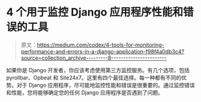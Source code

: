 # 4 个用于监控 Django 应用程序性能和错误的工具

> 原文：<https://medium.com/codex/4-tools-for-monitoring-performance-and-errors-in-a-django-application-f98f4a0db3c4?source=collection_archive---------8----------------------->

如果你是 Django 开发者，你应该考虑使用第三方监控服务。有几个选项，包括 pyrollbar、Opbeat 和 Site24x7。这里有四个最佳选择。每一种都有不同的优势。对于 Django 应用程序，尽可能地监控性能和错误是很重要的。通过监控错误和性能，您将能够确定您的任何 Django 应用程序是否遇到了问题。